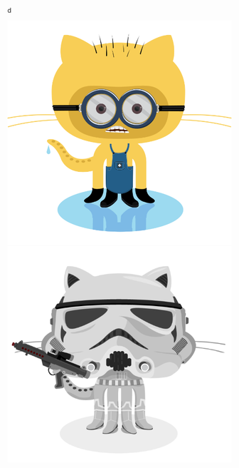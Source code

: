 
d

![Minion](./assets/minion.png)
![Stormtroopocat](./assets/stormtroopocat.jpg "The Stormtroopocat")
